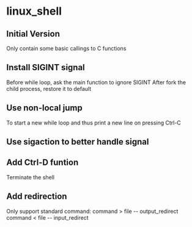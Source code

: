 # linux_shell
## Initial Version
Only contain some basic callings to C functions

## Install SIGINT signal 
Before while loop, ask the main function to ignore SIGINT
After fork the child process, restore it to default

## Use non-local jump
To start a new while loop and thus print a new line
on pressing Ctrl-C

## Use sigaction to better handle signal

## Add Ctrl-D funtion
Terminate the shell

## Add redirection
Only support standard command:
command > file  -- output_redirect
command < file  -- input_redirect
